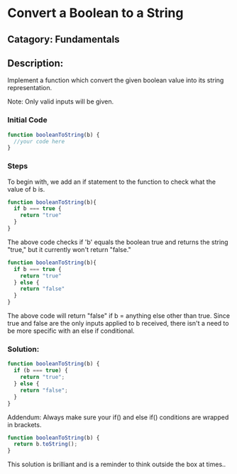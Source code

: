 # Convert a Boolean to a String

## Catagory: Fundamentals

## Description:

Implement a function which convert the given boolean value into its string representation.

Note: Only valid inputs will be given.

### Initial Code

```js
function booleanToString(b) {
  //your code here
}
```

### Steps

To begin with, we add an if statement to the function to check what the value of b is.

```js
function booleanToString(b){
  if b === true {
    return "true"
  }
}

```

The above code checks if 'b' equals the boolean true and returns the string "true," but it currently won't return "false."

```js
function booleanToString(b){
  if b === true {
    return "true"
  } else {
    return "false"
  }
}
```

The above code will return "false" if b = anything else other than true. Since true and false are the only inputs applied to b received, there isn't a need to be more specific with an else if conditional.

### Solution:

```js
function booleanToString(b) {
  if (b === true) {
    return "true";
  } else {
    return "false";
  }
}
```

Addendum: Always make sure your if() and else if() conditions are wrapped in brackets.

```js
function booleanToString(b) {
  return b.toString();
}
```

This solution is brilliant and is a reminder to think outside the box at times..
